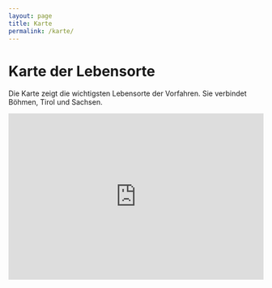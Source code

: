 ```yaml
---
layout: page
title: Karte
permalink: /karte/
---
```


# Karte der Lebensorte

Die Karte zeigt die wichtigsten Lebensorte der Vorfahren. Sie verbindet Böhmen, Tirol und Sachsen.

<div style="position:relative; padding-bottom:65%; height:0; overflow:hidden;">
  <iframe src="https://www.google.com/maps/d/u/0/embed?mid=1bYaowjZM7T8_kZl9k-z6_Aebnz7-iIg&ehbc=2E312F"
          style="position:absolute; top:0; left:0; width:100%; height:100%; border:0;"
          allowfullscreen>
  </iframe>
</div>
